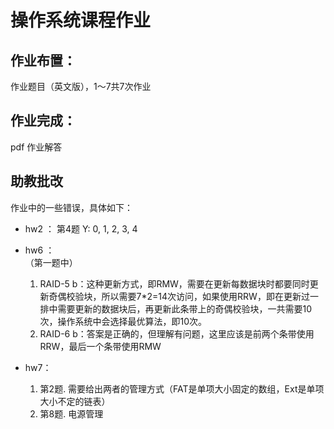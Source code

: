 # 操作系统课程作业

## 作业布置：

作业题目（英文版），1～7共7次作业

## 作业完成：

pdf 作业解答

## 助教批改

作业中的一些错误，具体如下：

* hw2 ：
   第4题 Y: 0, 1, 2, 3, 4

* hw6 ：  
（第一题中）
   1. RAID-5 b：这种更新方式，即RMW，需要在更新每数据块时都要同时更新奇偶校验块，所以需要7*2=14次访问，如果使用RRW，即在更新过一排中需要更新的数据块后，再更新此条带上的奇偶校验块，一共需要10次，操作系统中会选择最优算法，即10次。
   2. RAID-6 b：答案是正确的，但理解有问题，这里应该是前两个条带使用RRW，最后一个条带使用RMW

* hw7：
  1. 第2题. 需要给出两者的管理方式（FAT是单项大小固定的数组，Ext是单项大小不定的链表）
  2. 第8题. 电源管理